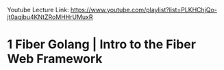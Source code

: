 Youtube Lecture Link: https://www.youtube.com/playlist?list=PLKHChjQo-jt0aqjbu4KNtZRoMHHrUMuxR


# 1 Fiber Golang | Intro to the Fiber Web Framework 

